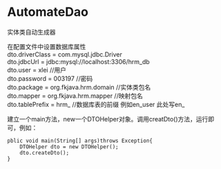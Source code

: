 # AutomateDao
实体类自动生成器

在配置文件中设置数据库属性   
dto.driverClass = com.mysql.jdbc.Driver    
dto.jdbcUrl = jdbc:mysql://localhost:3306/hrm_db   
dto.user = xlei    //用户   
dto.password = 003197   //密码   
dto.package = org.fkjava.hrm.domain //实体类包名   
dto.mapper = org.fkjava.hrm.mapper  //映射包名   
dto.tablePrefix = hrm_            //数据库表的前缀  例如en_user  此处写en_     
     
建立一个main方法，new一个DTOHelper对象。调用creatDto()方法，运行即可，例如：
```
pblic void main(String[] args)throws Exception{
    DTOHelper dto = new DTOHelper();
    dto.createDto();
}
```
